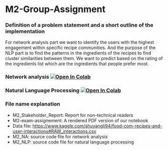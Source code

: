 # M2-Group-Assignment

### Definition of a problem statement and a short outline of the implementation
For network analysis part we want to identify the users with the highest engagement within specific recipe communities.
And the purpose of the NLP part is to find the patterns in the ingredients of the recipes to find cluster similarities between them. We want to predict based on the rating of the ingredients list which are the ingredients that people prefer most.
### Network analysis [![Open In Colab](https://colab.research.google.com/assets/colab-badge.svg)](https://colab.research.google.com/drive/1sWZyUVTi4l3qOwPQT-YITsThD-ZM0Tkh)
### Natural Language Processing [![Open In Colab](https://colab.research.google.com/assets/colab-badge.svg)](https://colab.research.google.com/drive/18hi1Ly-vh6U20mYgObCgvZFQlObZBbod)
### File name explanation
- M2_Stakeholder_Report: Report for non-technical readers
- M2-exam-assignement: A rendered PDF version of our notebook
- Data file: https://www.kaggle.com/shuyangli94/food-com-recipes-and-user-interactions#RAW_interactions.csv
- M2_NA: source code file for network analysis
- M2_NLP: source code file for natural language processing
